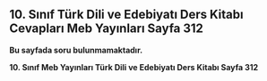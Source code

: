 ## 10. Sınıf Türk Dili ve Edebiyatı Ders Kitabı Cevapları Meb Yayınları Sayfa 312

**Bu sayfada soru bulunmamaktadır.**

**10. Sınıf Meb Yayınları Türk Dili ve Edebiyatı Ders Kitabı Sayfa 312**